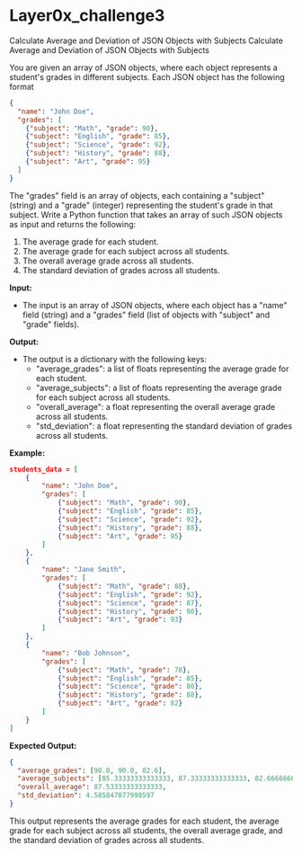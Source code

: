 # Layer0x_challenge3
Calculate Average and Deviation of JSON Objects with Subjects
Calculate Average and Deviation of JSON Objects with Subjects

You are given an array of JSON objects, where each object represents a student's grades in different subjects. Each JSON object has the following format

```json
{
  "name": "John Doe",
  "grades": [
    {"subject": "Math", "grade": 90},
    {"subject": "English", "grade": 85},
    {"subject": "Science", "grade": 92},
    {"subject": "History", "grade": 88},
    {"subject": "Art", "grade": 95}
  ]
}
```

The "grades" field is an array of objects, each containing a "subject" (string) and a "grade" (integer) representing the student's grade in that subject. Write a Python function that takes an array of such JSON objects as input and returns the following:

1. The average grade for each student.
2. The average grade for each subject across all students.
3. The overall average grade across all students.
4. The standard deviation of grades across all students.

**Input:**

- The input is an array of JSON objects, where each object has a "name" field (string) and a "grades" field (list of objects with "subject" and "grade" fields).

**Output:**

- The output is a dictionary with the following keys:
    - "average_grades": a list of floats representing the average grade for each student.
    - "average_subjects": a list of floats representing the average grade for each subject across all students.
    - "overall_average": a float representing the overall average grade across all students.
    - "std_deviation": a float representing the standard deviation of grades across all students.

**Example:**

```json
students_data = [
    {
        "name": "John Doe",
        "grades": [
            {"subject": "Math", "grade": 90},
            {"subject": "English", "grade": 85},
            {"subject": "Science", "grade": 92},
            {"subject": "History", "grade": 88},
            {"subject": "Art", "grade": 95}
        ]
    },
    {
        "name": "Jane Smith",
        "grades": [
            {"subject": "Math", "grade": 88},
            {"subject": "English", "grade": 92},
            {"subject": "Science", "grade": 87},
            {"subject": "History", "grade": 90},
            {"subject": "Art", "grade": 93}
        ]
    },
    {
        "name": "Bob Johnson",
        "grades": [
            {"subject": "Math", "grade": 78},
            {"subject": "English", "grade": 85},
            {"subject": "Science", "grade": 80},
            {"subject": "History", "grade": 88},
            {"subject": "Art", "grade": 82}
        ]
    }
]
```

**Expected Output:**

```json
{
  "average_grades": [90.0, 90.0, 82.6],
  "average_subjects": [85.33333333333333, 87.33333333333333, 82.66666666666667, 88.66666666666667, 90.0],
  "overall_average": 87.53333333333333,
  "std_deviation": 4.585847077998597
}

```

This output represents the average grades for each student, the average grade for each subject across all students, the overall average grade, and the standard deviation of grades across all students.
